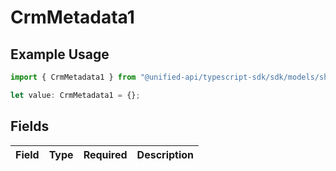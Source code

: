 # CrmMetadata1

## Example Usage

```typescript
import { CrmMetadata1 } from "@unified-api/typescript-sdk/sdk/models/shared";

let value: CrmMetadata1 = {};
```

## Fields

| Field       | Type        | Required    | Description |
| ----------- | ----------- | ----------- | ----------- |